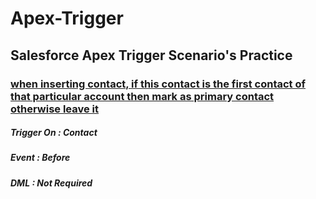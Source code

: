 # Apex-Trigger
## Salesforce Apex Trigger Scenario's Practice

### [when inserting contact, if this contact is the first contact of that particular account then mark as primary contact otherwise leave it]()

##### Trigger On  : Contact
##### Event       : Before
##### DML         : Not Required
